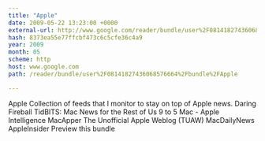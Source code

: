 ```yaml
---
title: "Apple"
date: 2009-05-22 13:23:00 +0000
external-url: http://www.google.com/reader/bundle/user%2F08141827436068576664%2Fbundle%2FApple
hash: 8373ea55e77ffcbf473c6c5cfe36c4a9
year: 2009
month: 05
scheme: http
host: www.google.com
path: /reader/bundle/user%2F08141827436068576664%2Fbundle%2FApple

---
```


Apple
Collection of feeds that I monitor to stay on top of Apple news.
Daring Fireball TidBITS: Mac News for the Rest of Us 9 to 5 Mac - Apple Intelligence MacApper The Unofficial Apple Weblog (TUAW) MacDailyNews AppleInsider
Preview this bundle
